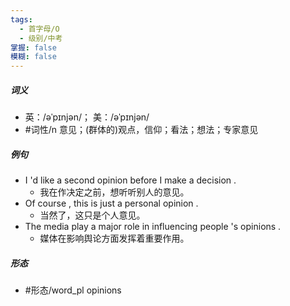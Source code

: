 ```yaml
---
tags:
  - 首字母/O
  - 级别/中考
掌握: false
模糊: false
---
```

##### 词义
- 英：/əˈpɪnjən/； 美：/əˈpɪnjən/
- #词性/n  意见；(群体的)观点，信仰；看法；想法；专家意见
##### 例句
- I 'd like a second opinion before I make a decision .
	- 我在作决定之前，想听听别人的意见。
- Of course , this is just a personal opinion .
	- 当然了，这只是个人意见。
- The media play a major role in influencing people 's opinions .
	- 媒体在影响舆论方面发挥着重要作用。
##### 形态
- #形态/word_pl opinions
